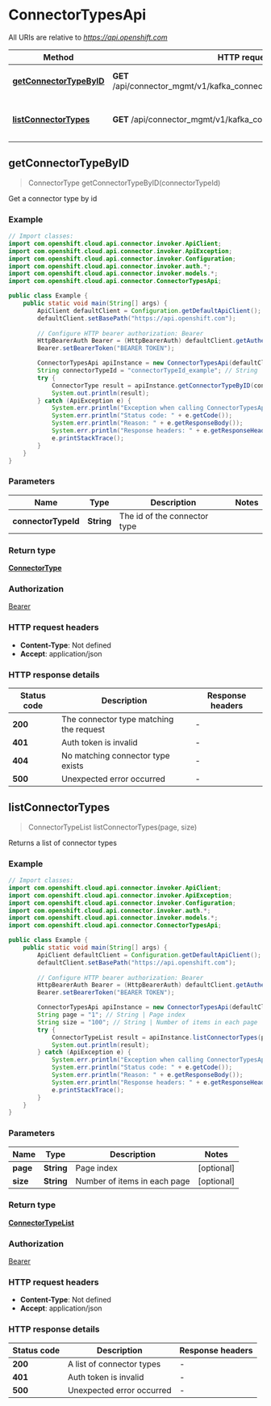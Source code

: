 # ConnectorTypesApi

All URIs are relative to *https://api.openshift.com*

Method | HTTP request | Description
------------- | ------------- | -------------
[**getConnectorTypeByID**](ConnectorTypesApi.md#getConnectorTypeByID) | **GET** /api/connector_mgmt/v1/kafka_connector_types/{connector_type_id} | Get a connector type by id
[**listConnectorTypes**](ConnectorTypesApi.md#listConnectorTypes) | **GET** /api/connector_mgmt/v1/kafka_connector_types | Returns a list of connector types



## getConnectorTypeByID

> ConnectorType getConnectorTypeByID(connectorTypeId)

Get a connector type by id

### Example

```java
// Import classes:
import com.openshift.cloud.api.connector.invoker.ApiClient;
import com.openshift.cloud.api.connector.invoker.ApiException;
import com.openshift.cloud.api.connector.invoker.Configuration;
import com.openshift.cloud.api.connector.invoker.auth.*;
import com.openshift.cloud.api.connector.invoker.models.*;
import com.openshift.cloud.api.connector.ConnectorTypesApi;

public class Example {
    public static void main(String[] args) {
        ApiClient defaultClient = Configuration.getDefaultApiClient();
        defaultClient.setBasePath("https://api.openshift.com");
        
        // Configure HTTP bearer authorization: Bearer
        HttpBearerAuth Bearer = (HttpBearerAuth) defaultClient.getAuthentication("Bearer");
        Bearer.setBearerToken("BEARER TOKEN");

        ConnectorTypesApi apiInstance = new ConnectorTypesApi(defaultClient);
        String connectorTypeId = "connectorTypeId_example"; // String | The id of the connector type
        try {
            ConnectorType result = apiInstance.getConnectorTypeByID(connectorTypeId);
            System.out.println(result);
        } catch (ApiException e) {
            System.err.println("Exception when calling ConnectorTypesApi#getConnectorTypeByID");
            System.err.println("Status code: " + e.getCode());
            System.err.println("Reason: " + e.getResponseBody());
            System.err.println("Response headers: " + e.getResponseHeaders());
            e.printStackTrace();
        }
    }
}
```

### Parameters


Name | Type | Description  | Notes
------------- | ------------- | ------------- | -------------
 **connectorTypeId** | **String**| The id of the connector type |

### Return type

[**ConnectorType**](ConnectorType.md)

### Authorization

[Bearer](../README.md#Bearer)

### HTTP request headers

- **Content-Type**: Not defined
- **Accept**: application/json


### HTTP response details
| Status code | Description | Response headers |
|-------------|-------------|------------------|
| **200** | The connector type matching the request |  -  |
| **401** | Auth token is invalid |  -  |
| **404** | No matching connector type exists |  -  |
| **500** | Unexpected error occurred |  -  |


## listConnectorTypes

> ConnectorTypeList listConnectorTypes(page, size)

Returns a list of connector types

### Example

```java
// Import classes:
import com.openshift.cloud.api.connector.invoker.ApiClient;
import com.openshift.cloud.api.connector.invoker.ApiException;
import com.openshift.cloud.api.connector.invoker.Configuration;
import com.openshift.cloud.api.connector.invoker.auth.*;
import com.openshift.cloud.api.connector.invoker.models.*;
import com.openshift.cloud.api.connector.ConnectorTypesApi;

public class Example {
    public static void main(String[] args) {
        ApiClient defaultClient = Configuration.getDefaultApiClient();
        defaultClient.setBasePath("https://api.openshift.com");
        
        // Configure HTTP bearer authorization: Bearer
        HttpBearerAuth Bearer = (HttpBearerAuth) defaultClient.getAuthentication("Bearer");
        Bearer.setBearerToken("BEARER TOKEN");

        ConnectorTypesApi apiInstance = new ConnectorTypesApi(defaultClient);
        String page = "1"; // String | Page index
        String size = "100"; // String | Number of items in each page
        try {
            ConnectorTypeList result = apiInstance.listConnectorTypes(page, size);
            System.out.println(result);
        } catch (ApiException e) {
            System.err.println("Exception when calling ConnectorTypesApi#listConnectorTypes");
            System.err.println("Status code: " + e.getCode());
            System.err.println("Reason: " + e.getResponseBody());
            System.err.println("Response headers: " + e.getResponseHeaders());
            e.printStackTrace();
        }
    }
}
```

### Parameters


Name | Type | Description  | Notes
------------- | ------------- | ------------- | -------------
 **page** | **String**| Page index | [optional]
 **size** | **String**| Number of items in each page | [optional]

### Return type

[**ConnectorTypeList**](ConnectorTypeList.md)

### Authorization

[Bearer](../README.md#Bearer)

### HTTP request headers

- **Content-Type**: Not defined
- **Accept**: application/json


### HTTP response details
| Status code | Description | Response headers |
|-------------|-------------|------------------|
| **200** | A list of connector types |  -  |
| **401** | Auth token is invalid |  -  |
| **500** | Unexpected error occurred |  -  |

